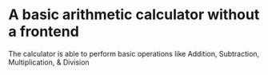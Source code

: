 # A basic arithmetic calculator without a frontend
 The calculator is able to perform basic operations like Addition, Subtraction, Multiplication, & Division